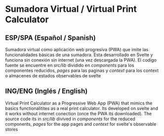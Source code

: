 # Sumadora Virtual / Virtual Print Calculator

## ESP/SPA (Español / Spanish)

Sumadora virtual como aplicación web progresiva (PWA) que imite las funcionalidades básicas de una sumadora. Esta desarrollado en Svelte y funciona sin conexión sin internet (una vez descargada la PWA). El codigo fuente se encuentre en *src/lib* dividido en *components* para los componentes reducidos, *pages* para las paginas y *context* para los context o almacenes de estados observables de svelte

## ING/ENG (Inglés / English)

Virtual Print Calculator as a Progressive Web App (PWA) that mimics the basics functionalitites as a real print calculator. Its developed on svelte and it works without internet conection (once the PWA its downloaded). The source code its in *src/lib* divived in *components* for the reduced components, *pages* for the app pages and *context* for svelte's observable stores